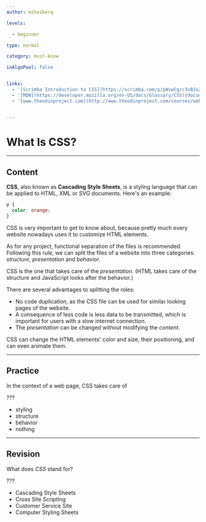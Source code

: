 ```yaml
---
author: mihaiberq

levels:

  - beginner

type: normal

category: must-know

inAlgoPool: false


links:
  - '[Scrimba Introduction to CSS](https://scrimba.com/p/pWvwCg/c3vBJu2){website}'
  - '[MDN](https://developer.mozilla.org/en-US/docs/Glossary/CSS){documentation}'
  - '[www.theodinproject.com](http://www.theodinproject.com/courses/web-development-101#section-the-front-end){website}'


---
```


# What Is CSS?

---
## Content

**CSS**, also known as **Cascading Style Sheets**, is a styling language that can be applied to HTML, XML or SVG documents. Here's an example:

```css
p {
  color: orange;
}
```

CSS is very important to get to know about, because pretty much every website nowadays uses it to customize HTML elements.

As for any project, functional separation of the files is recommended. Following this rule, we can split the files of a website into three categories: *structure*, *presentation* and *behavior*.

CSS is the one that takes care of the *presentation*. (HTML takes care of the structure and JavaScript looks after the behavior.)

There are several advantages to splitting the roles:
 - No code duplication, as the CSS file can be used for similar looking pages of the website.
 - A consequence of less code is less data to be transmitted, which is important for users with a slow internet connection.
 - The *presentation* can be changed without modifying the *content*.


CSS can change the HTML elements' color and size, their positioning, and can even animate them.

---
## Practice

In the context of a web page, CSS takes care of

???


* styling
* structure
* behavior
* nothing

---
## Revision

What does *CSS* stand for?

???


* Cascading Style Sheets
* Cross Site Scripting
* Customer Service Site
* Computer Styling Sheets
 
